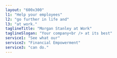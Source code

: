 ```yaml
---
layout: "600x300"
l1: "Help your employees"
l2: "go further in life and"
l3: "at work."
taglineTitle: "Morgan Stanley at Work"
taglineSlogan: "Your company<br /> at its best"
service1: "See what our"
service2: "Financial Empowerment"
service3: "can do."
---
```

